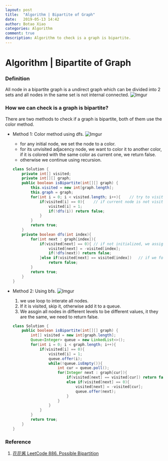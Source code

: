 ```yaml
---
layout: post
title:  "Algorithm | Bipartite of Graph"
date:   2019-05-13 14:42
author: Botao Xiao
categories: Algorithm
comment: true
description: Algorithm to check is a graph is bipartite.
---
```

# Algorithm | Bipartite of Graph

### Definition
All node in a bipartite graph is a undirect graph which can be divided into 2 sets and all nodes in the same set is not internal connected.
![Imgur](https://i.imgur.com/ffTa7a6.png)

### How we can check is a graph is bipartite?
There are two methods to check if a graph is bipartite, both of them use the color method.
* Method 1: Color method using dfs.
    ![Imgur](https://i.imgur.com/GvI8e9y.png)
    * for any initial node, we set the node to a color.
    * for its unvisited adjacency node, we want to color it to another color, if it is colored with the same color as current one, we return false.
    * otherwise we continue using recursion.
    ```Java
    class Solution {
        private int[] visited;
        private int[][] graph;
        public boolean isBipartite(int[][] graph) {
            this.visited = new int[graph.length];
            this.graph = graph;
            for(int i = 0; i < visited.length; i++){    // try to visited all nodes.
                if(visited[i] == 0){    // if current node is not visited, assign it to an initial value.
                    visited[i] = 1;
                    if(!dfs(i)) return false;   
                }
            }
            return true;
        }
        private boolean dfs(int index){
            for(int next : graph[index]){
                if(visited[next] == 0){ // if not initialized, we assign another value to that one.
                    visited[next] = -visited[index];
                    if(!dfs(next)) return false;
                }else if(visited[next] == visited[index])   // if we found 2 connected value to be the same, we know it cannot be bipartite.
                    return false;
            }
            return true;
        }
    }
    ```

* Method 2: Using bfs.
    ![Imgur](https://i.imgur.com/2weLlj0.png)
    1. we use loop to interate all nodes.
    2. If it is visited, skip it, otherwise add it to a queue.
    3. We assgin all nodes in different levels to be different values, it they are the same, we need to return false.
    ```Java
    class Solution {
        public boolean isBipartite(int[][] graph) {
            int[] visited = new int[graph.length];
            Queue<Integer> queue = new LinkedList<>();
            for(int i = 0; i < graph.length; i++){
                if(visited[i] == 0){
                    visited[i] = 1;
                    queue.offer(i);
                    while(!queue.isEmpty()){
                        int cur = queue.poll();
                        for(Integer next : graph[cur]){
                            if(visited[next] == visited[cur]) return false;
                            else if(visited[next] == 0){
                                visited[next] = -visited[cur];
                                queue.offer(next);
                            }
                        }
                    }
                }
            }
            return true;
        }
    }
    ```

### Reference
1. [花花酱 LeetCode 886. Possible Bipartition](https://zxi.mytechroad.com/blog/graph/leetcode-886-possible-bipartition/)